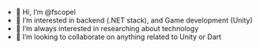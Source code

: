 - 👋 Hi, I’m @fscopel
- 👀 I’m interested in backend (.NET stack), and Game development (Unity)
- 🌱 I’m always interested in researching about technology
- 💞️ I’m looking to collaborate on anything related to Unity or Dart

<!---
fscopel/fscopel is a ✨ special ✨ repository because its `README.md` (this file) appears on your GitHub profile.
You can click the Preview link to take a look at your changes.
--->
